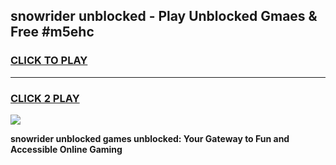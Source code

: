 
## snowrider unblocked - Play Unblocked Gmaes & Free #m5ehc
<h3>
<a href="https://news.freeplayer.one?title=snowrider_unblocked&ref=03M">CLICK TO PLAY</a></h3>
<hr>

<h3>
<a href="https://news.freeplayer.one?title=snowrider_unblocked&ref=03M">CLICK 2 PLAY</a>
  
</h3>

<a href="https://news.freeplayer.one?title=snowrider_unblocked&ref=03M"><img src="https://clearcache.store/games.png"></a>


**snowrider unblocked games unblocked: Your Gateway to Fun and Accessible Online Gaming**
